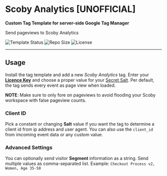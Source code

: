 # Scoby Analytics [UNOFFICIAL]
**Custom Tag Template for server-side Google Tag Manager**

Send pageviews to Scoby Analytics 

![Template Status](https://img.shields.io/badge/Community%20Template%20Gallery%20Status-submitted-orange) ![Repo Size](https://img.shields.io/github/repo-size/mbaersch/scoby-tag-server) ![License](https://img.shields.io/github/license/mbaersch/scoby-tag-server)

---

## Usage
Install the tag template and add a new *Scoby Analytics* tag. Enter your [**Licence Key**](https://docs.scoby.io/getting-started/obtain-license-key) and choose a proper value for your [Secret Salt](https://docs.scoby.io/getting-started/generating-salt-value). Per default, the tag sends every event as page view when loaded. 

**NOTE**: Make sure to only fore on pageviews to avoid flooding your Scoby workspace with false pageview counts.   

### Client ID
Pick a constant or changing **Salt** value if you want the tag to determine a client id from ip address and user agent. You can also use the `client_id` from imcoming event data or any custom value.

### Advanced Settings
You can optionally send visitor **Segment** information as a string. Send multiple values as comma-separated list. Example: `Checkout Process v2, Women, Age 35-50`